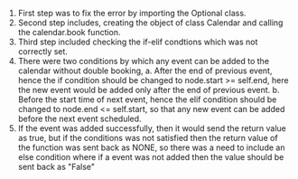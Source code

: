 1.  First step was to fix the error by importing the Optional class.
2.  Second step includes, creating the object of class Calendar and
    calling the calendar.book function.
3.  Third step included checking the if-elif condtions which was not
    correctly set.
4.  There were two conditions by which any event can be added to the calendar without double booking,
    a.  After the end of previous event, hence the if condition should
        be changed to node.start \>= self.end, here the new event would
        be added only after the end of previous event.
    b.  Before the start time of next event, hence the elif condition
        should be changed to node.end \<= self.start, so that any new
        event can be added before the next event scheduled.
5.  If the event was added successfully, then it would send the return
    value as true, but if the conditions was not satisfied then the
    return value of the function was sent back as NONE, so there was a
    need to include an else condition where if a event was not added
    then the value should be sent back as "False"

